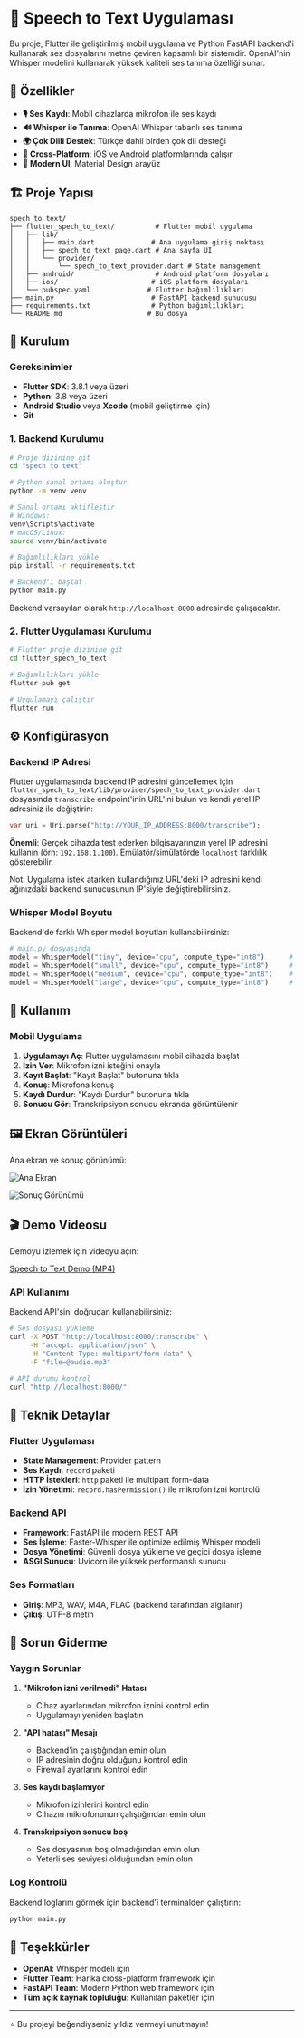 # 🎤 Speech to Text Uygulaması

Bu proje, Flutter ile geliştirilmiş mobil uygulama ve Python FastAPI backend'i kullanarak ses dosyalarını metne çeviren kapsamlı bir sistemdir. OpenAI'nin Whisper modelini kullanarak yüksek kaliteli ses tanıma özelliği sunar.

## 🌟 Özellikler

- **🎙️ Ses Kaydı**: Mobil cihazlarda mikrofon ile ses kaydı
- **🔊 Whisper ile Tanıma**: OpenAI Whisper tabanlı ses tanıma
- **🌍 Çok Dilli Destek**: Türkçe dahil birden çok dil desteği
- **📱 Cross-Platform**: iOS ve Android platformlarında çalışır
- **🎨 Modern UI**: Material Design arayüz

## 🏗️ Proje Yapısı

```
spech to text/
├── flutter_spech_to_text/          # Flutter mobil uygulama
│   ├── lib/
│   │   ├── main.dart              # Ana uygulama giriş noktası
│   │   ├── spech_to_text_page.dart # Ana sayfa UI
│   │   └── provider/
│   │       └── spech_to_text_provider.dart # State management
│   ├── android/                    # Android platform dosyaları
│   ├── ios/                       # iOS platform dosyaları
│   └── pubspec.yaml              # Flutter bağımlılıkları
├── main.py                        # FastAPI backend sunucusu
├── requirements.txt               # Python bağımlılıkları
└── README.md                     # Bu dosya
```

## 🚀 Kurulum

### Gereksinimler

- **Flutter SDK**: 3.8.1 veya üzeri
- **Python**: 3.8 veya üzeri
- **Android Studio** veya **Xcode** (mobil geliştirme için)
- **Git**

### 1. Backend Kurulumu

```bash
# Proje dizinine git
cd "spech to text"

# Python sanal ortamı oluştur
python -m venv venv

# Sanal ortamı aktifleştir
# Windows:
venv\Scripts\activate
# macOS/Linux:
source venv/bin/activate

# Bağımlılıkları yükle
pip install -r requirements.txt

# Backend'i başlat
python main.py
```

Backend varsayılan olarak `http://localhost:8000` adresinde çalışacaktır.

### 2. Flutter Uygulaması Kurulumu

```bash
# Flutter proje dizinine git
cd flutter_spech_to_text

# Bağımlılıkları yükle
flutter pub get

# Uygulamayı çalıştır
flutter run
```

## ⚙️ Konfigürasyon

### Backend IP Adresi

Flutter uygulamasında backend IP adresini güncellemek için `flutter_spech_to_text/lib/provider/spech_to_text_provider.dart` dosyasında `transcribe` endpoint'inin URL'ini bulun ve kendi yerel IP adresiniz ile değiştirin:

```dart
var uri = Uri.parse("http://YOUR_IP_ADDRESS:8000/transcribe");
```

**Önemli**: Gerçek cihazda test ederken bilgisayarınızın yerel IP adresini kullanın (örn: `192.168.1.100`). Emülatör/simülatörde `localhost` farklılık gösterebilir.

Not: Uygulama istek atarken kullandığınız URL'deki IP adresini kendi ağınızdaki backend sunucusunun IP'siyle değiştirebilirsiniz.

### Whisper Model Boyutu

Backend'de farklı Whisper model boyutları kullanabilirsiniz:

```python
# main.py dosyasında
model = WhisperModel("tiny", device="cpu", compute_type="int8")      # En hızlı, en az doğru
model = WhisperModel("small", device="cpu", compute_type="int8")     # Dengeli (önerilen)
model = WhisperModel("medium", device="cpu", compute_type="int8")    # Daha doğru, daha yavaş
model = WhisperModel("large", device="cpu", compute_type="int8")     # En doğru, en yavaş
```

## 📱 Kullanım

### Mobil Uygulama

1. **Uygulamayı Aç**: Flutter uygulamasını mobil cihazda başlat
2. **İzin Ver**: Mikrofon izni isteğini onayla
3. **Kayıt Başlat**: "Kayıt Başlat" butonuna tıkla
4. **Konuş**: Mikrofona konuş
5. **Kaydı Durdur**: "Kaydı Durdur" butonuna tıkla
6. **Sonucu Gör**: Transkripsiyon sonucu ekranda görüntülenir

## 🖼️ Ekran Görüntüleri

Ana ekran ve sonuç görünümü:

![Ana Ekran](./resim1.jpeg)

![Sonuç Görünümü](./resim2.jpeg)

## 🎬 Demo Videosu

Demoyu izlemek için videoyu açın:

[Speech to Text Demo (MP4)](./speech%20to%20text%20video.mp4)

### API Kullanımı

Backend API'sini doğrudan kullanabilirsiniz:

```bash
# Ses dosyası yükleme
curl -X POST "http://localhost:8000/transcribe" \
     -H "accept: application/json" \
     -H "Content-Type: multipart/form-data" \
     -F "file=@audio.mp3"

# API durumu kontrol
curl "http://localhost:8000/"
```

## 🔧 Teknik Detaylar

### Flutter Uygulaması

- **State Management**: Provider pattern
- **Ses Kaydı**: `record` paketi
- **HTTP İstekleri**: `http` paketi ile multipart form-data
- **İzin Yönetimi**: `record.hasPermission()` ile mikrofon izni kontrolü

### Backend API

- **Framework**: FastAPI ile modern REST API
- **Ses İşleme**: Faster-Whisper ile optimize edilmiş Whisper modeli
- **Dosya Yönetimi**: Güvenli dosya yükleme ve geçici dosya işleme
- **ASGI Sunucu**: Uvicorn ile yüksek performanslı sunucu

### Ses Formatları

- **Giriş**: MP3, WAV, M4A, FLAC (backend tarafından algılanır)
- **Çıkış**: UTF-8 metin

## 🐛 Sorun Giderme

### Yaygın Sorunlar

1. **"Mikrofon izni verilmedi" Hatası**

   - Cihaz ayarlarından mikrofon iznini kontrol edin
   - Uygulamayı yeniden başlatın

2. **"API hatası" Mesajı**

   - Backend'in çalıştığından emin olun
   - IP adresinin doğru olduğunu kontrol edin
   - Firewall ayarlarını kontrol edin

3. **Ses kaydı başlamıyor**

   - Mikrofon izinlerini kontrol edin
   - Cihazın mikrofonunun çalıştığından emin olun

4. **Transkripsiyon sonucu boş**
   - Ses dosyasının boş olmadığından emin olun
   - Yeterli ses seviyesi olduğundan emin olun

### Log Kontrolü

Backend loglarını görmek için backend'i terminalden çalıştırın:

```bash
python main.py
```

## 🙏 Teşekkürler

- **OpenAI**: Whisper modeli için
- **Flutter Team**: Harika cross-platform framework için
- **FastAPI Team**: Modern Python web framework için
- **Tüm açık kaynak topluluğu**: Kullanılan paketler için

---

⭐ Bu projeyi beğendiyseniz yıldız vermeyi unutmayın!
